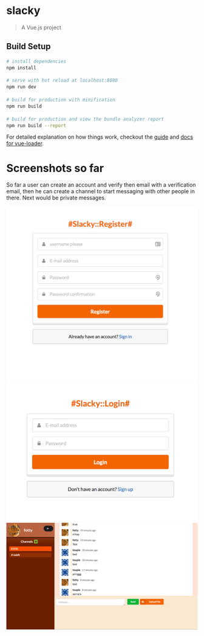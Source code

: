 # slacky

> A Vue.js project

## Build Setup

``` bash
# install dependencies
npm install

# serve with hot reload at localhost:8080
npm run dev

# build for production with minification
npm run build

# build for production and view the bundle analyzer report
npm run build --report
```

For detailed explanation on how things work, checkout the [guide](http://vuejs-templates.github.io/webpack/) and [docs for vue-loader](http://vuejs.github.io/vue-loader).

# Screenshots so far

So far a user can create an account and verify then email with a verification email,
then he can create a channel to start messaging with other people in there.
Next would be private messages.

![Registration screen](screenshots/register.png) 
![Login screen](screenshots/login.png) 
![Home screen](screenshots/homescreen.png)

